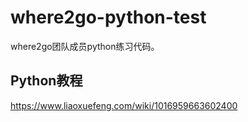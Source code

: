 # where2go-python-test

where2go团队成员python练习代码。

## Python教程

https://www.liaoxuefeng.com/wiki/1016959663602400


